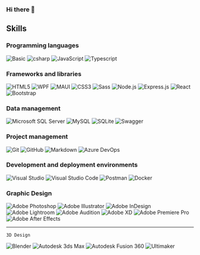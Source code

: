 ### Hi there 👋

## Skills

### Programming languages
<div align="Left">
	<img src="https://img.shields.io/badge/Basic-grey?logo=bricks" alt="Basic" />
	<img src="https://img.shields.io/badge/C%23-grey?logo=csharp" alt="csharp" />
	<img src="https://img.shields.io/badge/javascript-grey?logo=javascript" alt="JavaScript" />
	<img src="https://img.shields.io/badge/Typescript-grey?logo=typescript" alt="Typescript" />
</div>

### Frameworks and libraries
<div align="Left">
	<img src="https://img.shields.io/badge/HTML5-grey?logo=html5" alt="HTML5" />
	<img src="https://img.shields.io/badge/WPF-grey?logo=wpf" alt="WPF" />
	<img src="https://img.shields.io/badge/MAUI-grey?logo=maui" alt="MAUI" />
	<img src="https://img.shields.io/badge/CSS3-grey?logo=css3" alt="CSS3" />
	<img src="https://img.shields.io/badge/Sass-grey?logo=sass" alt="Sass" />
	<img src="https://img.shields.io/badge/Node.js-grey?logo=node.js" alt="Node.js" />
	<img src="https://img.shields.io/badge/Express.js-grey?logo=express" alt="Express.js" />
	<img src="https://img.shields.io/badge/React-grey?logo=react" alt="React" />
	<img src="https://img.shields.io/badge/Bootstrap-grey?logo=bootstrap" alt="Bootstrap" />
</div>

### Data management
<div align="Left">
	<img src="https://img.shields.io/badge/Microsoft_SQL_Server-grey?logo=microsoft-sql-server" alt="Microsoft SQL Server" />
	<img src="https://img.shields.io/badge/MySQL-grey?logo=mysql" alt="MySQL" />
	<img src="https://img.shields.io/badge/SQLite-grey?logo=sqlite" alt="SQLite" />
	<img src="https://img.shields.io/badge/Swagger-grey?logo=swagger" alt="Swagger" />
</div>

### Project management
<div align="Left">
	<img src="https://img.shields.io/badge/Git-grey?logo=git" alt="Git" />
	<img src="https://img.shields.io/badge/GitHub-grey?logo=github" alt="GitHub" />
	<img src="https://img.shields.io/badge/Markdown-grey?logo=markdown" alt="Markdown" />
	<img src="https://img.shields.io/badge/Azure-grey?logo=azure-devops" alt="Azure DevOps" />
</div>

### Development and deployment environments
<div align="Left">
	<img src="https://img.shields.io/badge/Visual_Studio-grey?logo=visual-studio" alt="Visual Studio" />
	<img src="https://img.shields.io/badge/VSCode-grey?logo=visual-studio-code" alt="Visual Studio Code" />
	<img src="https://img.shields.io/badge/Postman-grey?logo=postman" alt="Postman" />
	<img src="https://img.shields.io/badge/docker-grey?logo=docker" alt="Docker" />
</div>

### Graphic Design
<div align="Left">
	<img src="https://img.shields.io/badge/Adobe_Photoshop-grey?logo=adobe-photoshop" alt="Adobe Photoshop" />
	<img src="https://img.shields.io/badge/Adobe_Illustrator-grey?logo=adobe-illustrator" alt="Adobe Illustrator" />
	<img src="https://img.shields.io/badge/Adobe_InDesign-grey?logo=adobe-indesign" alt="Adobe InDesign" />
	<img src="https://img.shields.io/badge/Adobe_Lightroom-grey?logo=adobe-lightroom" alt="Adobe Lightroom" />
	<img src="https://img.shields.io/badge/Adobe_Audition-grey?logo=adobe-audition" alt="Adobe Audition" />
	<img src="https://img.shields.io/badge/Adobe_XD-grey?logo=adobe-xd" alt="Adobe XD" />
	<img src="https://img.shields.io/badge/Adobe_Premiere_Pro-grey?logo=adobe-premiere-pro" alt="Adobe Premiere Pro" />
	<img src="https://img.shields.io/badge/Adobe_After_Effects-grey?logo=adobe-after-effects" alt="Adobe After Effects" />
</div>
<hr></hr>

```3D Design```
<div align="Left">
	<img src="https://img.shields.io/badge/Blender-grey?logo=blender" alt="Blender" />
	<img src="https://img.shields.io/badge/Autodesk_3ds_Max-grey?logo=autodesk" alt="Autodesk 3ds Max" />
	<img src="https://img.shields.io/badge/Autodesk_Fusion_360-grey?logo=autodesk" alt="Autodesk Fusion 360" />
	<img src="https://img.shields.io/badge/ultimaker-grey?logo=cora" alt="Ultimaker" />
</div>